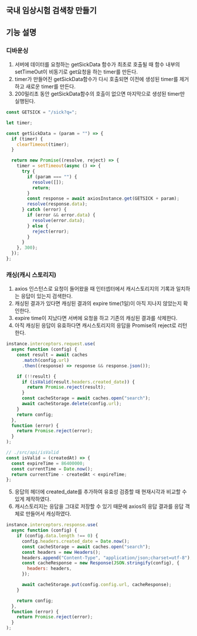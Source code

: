 ## 국내 임상시험 검색창 만들기

## 기능 설명

### 디바운싱

1. 서버에 데이터를 요청하는 getSickData 함수가 최초로 호출될 때 함수 내부의 setTimeOut이 비동기로 get요청을 하는 timer를 만든다.
2. timer가 만들어진 getSickData함수가 다시 호출되면 이전에 생성된 timer를 제거하고 새로운 timer를 만든다.
3. 200밀리초 동안 getSickData함수의 호출이 없으면 마지막으로 생성된 timer만 실행된다.

```js
const GETSICK = "/sick?q=";

let timer;

const getSickData = (param = "") => {
  if (timer) {
    clearTimeout(timer);
  }

  return new Promise((resolve, reject) => {
    timer = setTimeout(async () => {
      try {
        if (param === "") {
          resolve([]);
          return;
        }
        const response = await axiosInstance.get(GETSICK + param);
        resolve(response.data);
      } catch (error) {
        if (error && error.data) {
          resolve(error.data);
        } else {
          reject(error);
        }
      }
    }, 300);
  });
};
```

### 캐싱(캐시 스토리지)

1. axios 인스턴스로 요청이 들어왔을 때 인터셉터에서 캐시스토리지의 기록과 일치하는 응답이 있는지 검색한다.
2. 캐싱된 결과가 있다면 캐싱된 결과의 expire time(1일)이 아직 지나지 않았는지 확인한다.
3. expire time이 지났다면 서버에 요청을 하고 기존의 캐싱된 결과를 삭제한다.
4. 아직 캐싱된 응답이 유효하다면 캐시스토리지의 응답을 Promise의 reject로 리턴한다.

```js
instance.interceptors.request.use(
  async function (config) {
    const result = await caches
      .match(config.url)
      .then((response) => response && response.json());

    if (!!result) {
      if (isValid(result.headers.created_date)) {
        return Promise.reject(result);
      }
      const cacheStorage = await caches.open("search");
      await cacheStorage.delete(config.url);
    }
    return config;
  },
  function (error) {
    return Promise.reject(error);
  }
);

// ./src/api/isValid
const isValid = (createdAt) => {
  const expireTime = 86400000;
  const currentTime = Date.now();
  return currentTime - createdAt < expireTime;
};
```

5. 응답의 헤더에 created_date를 추가하여 유효성 검증할 때 현재시각과 비교할 수 있게 제작하였다.
6. 캐시스토리지는 응답을 그대로 저장할 수 있기 때문에 axios의 응답 결과를 응답 객체로 만들어서 캐싱하였다.

```js
instance.interceptors.response.use(
  async function (config) {
    if (config.data.length !== 0) {
      config.headers.created_date = Date.now();
      const cacheStorage = await caches.open("search");
      const headers = new Headers();
      headers.append("Content-Type", "application/json;charset=utf-8");
      const cacheResponse = new Response(JSON.stringify(config), {
        headers: headers,
      });

      await cacheStorage.put(config.config.url, cacheResponse);
    }

    return config;
  },
  function (error) {
    return Promise.reject(error);
  }
);
```
